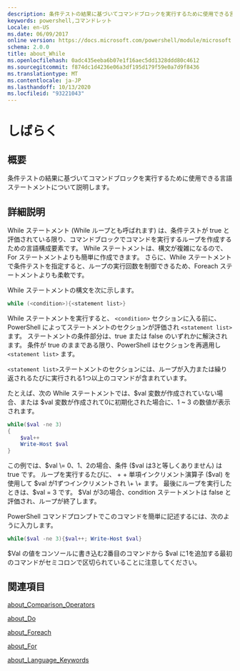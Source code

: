 ```yaml
---
description: 条件テストの結果に基づいてコマンドブロックを実行するために使用できる言語ステートメントについて説明します。
keywords: powershell,コマンドレット
Locale: en-US
ms.date: 06/09/2017
online version: https://docs.microsoft.com/powershell/module/microsoft.powershell.core/about/about_while?view=powershell-6&WT.mc_id=ps-gethelp
schema: 2.0.0
title: about_While
ms.openlocfilehash: 0adc435eeba6b07e1f16aec5dd1328ddd80c4612
ms.sourcegitcommit: f874dc1d4236e06a3df195d179f59e0a7d9f8436
ms.translationtype: MT
ms.contentlocale: ja-JP
ms.lasthandoff: 10/13/2020
ms.locfileid: "93221043"
---
```

# <a name="about-while"></a>しばらく

## <a name="short-description"></a>概要
条件テストの結果に基づいてコマンドブロックを実行するために使用できる言語ステートメントについて説明します。

## <a name="long-description"></a>詳細説明

While ステートメント (While ループとも呼ばれます) は、条件テストが true と評価されている限り、コマンドブロックでコマンドを実行するループを作成するための言語構成要素です。 While ステートメントは、構文が複雑になるので、For ステートメントよりも簡単に作成できます。 さらに、While ステートメントで条件テストを指定すると、ループの実行回数を制御できるため、Foreach ステートメントよりも柔軟です。

While ステートメントの構文を次に示します。

```powershell
while (<condition>){<statement list>}
```

While ステートメントを実行すると、 `<condition>` セクションに入る前に、PowerShell によってステートメントのセクションが評価され `<statement list>` ます。 ステートメントの条件部分は、true または false のいずれかに解決されます。 条件が true のままである限り、PowerShell はセクションを再適用し `<statement list>` ます。

`<statement list>`ステートメントのセクションには、ループが入力または繰り返されるたびに実行される1つ以上のコマンドが含まれています。

たとえば、次の While ステートメントでは、$val 変数が作成されていない場合、または $val 変数が作成されて0に初期化された場合に、1 ~ 3 の数値が表示されます。

```powershell
while($val -ne 3)
{
    $val++
    Write-Host $val
}
```

この例では、$val \= 0、1、2の場合、条件 ($val は3と等しくありません) は true です。 ループを実行するたびに、 \+ \+ 単項インクリメント演算子 ($val) を使用して $val が1ずつインクリメントされ \+ \+ ます。 最後にループを実行したときは、$val \= 3 です。 $Val が3の場合、condition ステートメントは false と評価され、ループが終了します。

PowerShell コマンドプロンプトでこのコマンドを簡単に記述するには、次のように入力します。

```powershell
while($val -ne 3){$val++; Write-Host $val}
```

$Val の値をコンソールに書き込む2番目のコマンドから $val に1を追加する最初のコマンドがセミコロンで区切られていることに注意してください。

## <a name="see-also"></a>関連項目

[about_Comparison_Operators](about_Comparison_Operators.md)

[about_Do](about_Do.md)

[about_Foreach](about_Foreach.md)

[about_For](about_For.md)

[about_Language_Keywords](about_Language_Keywords.md)
